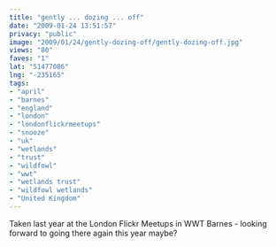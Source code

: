 ```yaml
---
title: "gently ... dozing ... off"
date: "2009-01-24 13:51:57"
privacy: "public"
image: "2009/01/24/gently-dozing-off/gently-dozing-off.jpg"
views: "80"
faves: "1"
lat: "51477086"
lng: "-235165"
tags:
- "april"
- "barnes"
- "england"
- "london"
- "londonflickrmeetups"
- "snooze"
- "uk"
- "wetlands"
- "trust"
- "wildfowl"
- "wwt"
- "wetlands trust"
- "wildfowl wetlands"
- "United Kingdom"
---
```

Taken last year at the London Flickr Meetups in WWT Barnes - looking forward to going there again this year maybe?<a href="/photos/2009/01/24/gently-dozing-off"></a>
